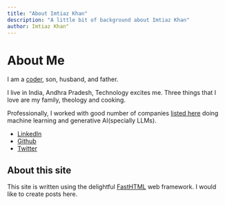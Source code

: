 ```yaml
---
title: "About Imtiaz Khan"
description: "A little bit of background about Imtiaz Khan"
author: Imtiaz Khan"
---
```


# About Me

I am a [coder](https://github.com/ImtiazKhanDS), son, husband, and father.

I live in India, Andhra Pradesh, Technology excites me. Three things that I love are my family, theology and cooking.

Professionally, I worked with good number of companies [listed here](https://www.linkedin.com/in/imtiaz-khan-54257bbb/) doing machine learning and generative AI(specially LLMs).

- [LinkedIn](https://www.linkedin.com/in/imtiaz-khan-54257bbb/)
- [Github](https://github.com/ImtiazKhanDS)
- [Twitter](https://twitter.com/imtiazkhan_ds)

## About this site

This site is written using the delightful [FastHTML](https://fastht.ml/) web framework. I would like to create posts here.